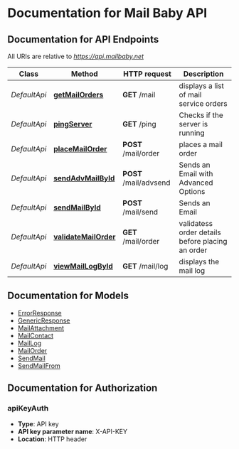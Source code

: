 # Documentation for Mail Baby API

<a name="documentation-for-api-endpoints"></a>
## Documentation for API Endpoints

All URIs are relative to *https://api.mailbaby.net*

Class | Method | HTTP request | Description
------------ | ------------- | ------------- | -------------
*DefaultApi* | [**getMailOrders**](Apis/DefaultApi.md#getmailorders) | **GET** /mail | displays a list of mail service orders
*DefaultApi* | [**pingServer**](Apis/DefaultApi.md#pingserver) | **GET** /ping | Checks if the server is running
*DefaultApi* | [**placeMailOrder**](Apis/DefaultApi.md#placemailorder) | **POST** /mail/order | places a mail order
*DefaultApi* | [**sendAdvMailById**](Apis/DefaultApi.md#sendadvmailbyid) | **POST** /mail/advsend | Sends an Email with Advanced Options
*DefaultApi* | [**sendMailById**](Apis/DefaultApi.md#sendmailbyid) | **POST** /mail/send | Sends an Email
*DefaultApi* | [**validateMailOrder**](Apis/DefaultApi.md#validatemailorder) | **GET** /mail/order | validatess order details before placing an order
*DefaultApi* | [**viewMailLogById**](Apis/DefaultApi.md#viewmaillogbyid) | **GET** /mail/log | displays the mail log


<a name="documentation-for-models"></a>
## Documentation for Models

 - [ErrorResponse](./Models/ErrorResponse.md)
 - [GenericResponse](./Models/GenericResponse.md)
 - [MailAttachment](./Models/MailAttachment.md)
 - [MailContact](./Models/MailContact.md)
 - [MailLog](./Models/MailLog.md)
 - [MailOrder](./Models/MailOrder.md)
 - [SendMail](./Models/SendMail.md)
 - [SendMailFrom](./Models/SendMailFrom.md)


<a name="documentation-for-authorization"></a>
## Documentation for Authorization

<a name="apiKeyAuth"></a>
### apiKeyAuth

- **Type**: API key
- **API key parameter name**: X-API-KEY
- **Location**: HTTP header

